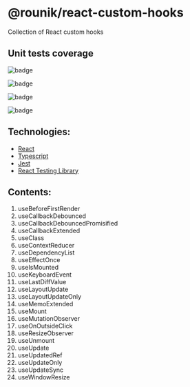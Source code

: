 # @rounik/react-custom-hooks

Collection of React custom hooks

## Unit tests coverage

![badge](https://img.shields.io/endpoint?url=https://gist.githubusercontent.com/rounikdev/edb83177b0281c3232346072ec773358/raw/coverage-unit-statements.json)

![badge](https://img.shields.io/endpoint?url=https://gist.githubusercontent.com/rounikdev/edb83177b0281c3232346072ec773358/raw/coverage-unit-branches.json)

![badge](https://img.shields.io/endpoint?url=https://gist.githubusercontent.com/rounikdev/edb83177b0281c3232346072ec773358/raw/coverage-unit-functions.json)

![badge](https://img.shields.io/endpoint?url=https://gist.githubusercontent.com/rounikdev/edb83177b0281c3232346072ec773358/raw/coverage-unit-lines.json)

## Technologies:

- [React](https://reactjs.org/)
- [Typescript](https://www.typescriptlang.org/)
- [Jest](https://github.com/kulshekhar/ts-jest)
- [React Testing Library](https://testing-library.com/)

## Contents:

1. useBeforeFirstRender
2. useCallbackDebounced
3. useCallbackDebouncedPromisified
4. useCallbackExtended
5. useClass
6. useContextReducer
7. useDependencyList
8. useEffectOnce
9. useIsMounted
10. useKeyboardEvent
11. useLastDiffValue
12. useLayoutUpdate
13. useLayoutUpdateOnly
14. useMemoExtended
15. useMount
16. useMutationObserver
17. useOnOutsideClick
18. useResizeObserver
19. useUnmount
20. useUpdate
21. useUpdatedRef
22. useUpdateOnly
23. useUpdateSync
24. useWindowResize
